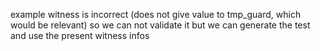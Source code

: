 example witness is incorrect (does not give value to tmp_guard, which would be relevant)
so we can not validate it
but we can generate the test and use the present witness infos
